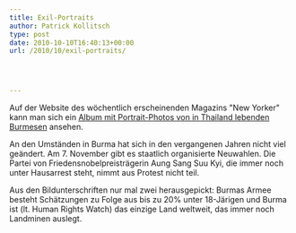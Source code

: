 ```yaml
---
title: Exil-Portraits
author: Patrick Kollitsch
type: post
date: 2010-10-10T16:40:13+00:00
url: /2010/10/exil-portraits/




---
```

Auf der Website des wöchentlich erscheinenden Magazins "New Yorker" kann man sich ein [Album mit Portrait-Photos von in Thailand lebenden Burmesen][1] ansehen. 

An den Umständen in Burma hat sich in den vergangenen Jahren nicht viel geändert. Am 7. November gibt es staatlich organisierte Neuwahlen. Die Partei von Friedensnobelpreisträgerin Aung Sang Suu Kyi, die immer noch unter Hausarrest steht, nimmt aus Protest nicht teil. 

Aus den Bildunterschriften nur mal zwei herausgepickt: Burmas Armee besteht Schätzungen zu Folge aus bis zu 20% unter 18-Järigen und Burma ist (lt. Human Rights Watch) das einzige Land weltweit, das immer noch Landminen auslegt.

 [1]: http://www.newyorker.com/online/2010/10/18/101018_slideshow_burma#intro